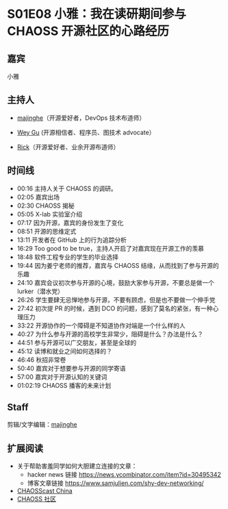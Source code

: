 # S01E08 小雅：我在读研期间参与 CHAOSS 开源社区的心路经历

## 嘉宾
小雅

## 主持人
* [majinghe](https://github.com/majinghe)（开源爱好者，DevOps 技术布道师）

* [Wey Gu](https://github.com/wey-gu) (开源相信者、程序员、图技术 advocate）

* [Rick](https://github.com/linuxsuren)（开源爱好者、业余开源布道师）

## 时间线

* 00:16 主持人关于 CHAOSS 的调研。
* 02:05 嘉宾出场
* 02:30 CHAOSS 揭秘
* 05:05 X-lab 实验室介绍
* 07:17 因为开源，嘉宾的身份发生了变化 
* 08:51 开源的思维定式
* 13:11 开发者在 GitHub 上的行为追踪分析
* 16:29 Too good to be true，主持人开启了对嘉宾现在开源工作的羡慕
* 18:48 软件工程专业的学生的毕业选择
* 19:44 因为姜宁老师的推荐，嘉宾与 CHAOSS 结缘，从而找到了参与开源的乐趣 
* 24:10 嘉宾会议初次参与开源的心境，鼓励大家参与开源，不要总是做一个 lurker（潜水党）
* 26:26 学生要肆无忌惮地参与开源，不要有顾虑，但是也不要做一个伸手党
* 27:42 初次提 PR 的时候，遇到 DCO 的问题，感到了莫名的紧张，有一种心理压力 
* 33:22 开源协作的一个障碍是不知道协作对端是一个什么样的人
* 40:27 为什么参与开源的高校学生非常少，阻碍是什么？办法是什么？
* 44:51 参与开源可以广交朋友，甚至是全球的
* 45:12 读博和就业之间如何选择的？
* 46:46 秋招非常卷
* 50:40 嘉宾对于想要参与开源的同学寄语
* 57:00 嘉宾对于开源认知的关键词
* 01:02:19 CHAOSS 播客的未来计划

## Staff
剪辑/文字编辑：[majinghe](https://github.com/majinghe)

## 扩展阅读
- 关于帮助害羞同学如何大胆建立连接的文章：
  - hacker news 链接 https://news.ycombinator.com/item?id=30495342
  - 博客文章链接 https://www.samjulien.com/shy-dev-networking/
- [CHAOSScast China](https://www.ximalaya.com/album/54433824)
- [CHAOSS 社区](https://chaoss.community)
